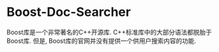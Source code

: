 # Boost-Doc-Searcher
Boost库是一个非常著名的C++开源库. C++标准库中的大部分语法都脱胎于Boost库. 但是, Boost库的官网并没有提供一个供用户搜索内容的功能.
